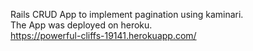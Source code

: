 Rails CRUD App to implement pagination using kaminari. <br>
The App was deployed on heroku.<br>
https://powerful-cliffs-19141.herokuapp.com/
